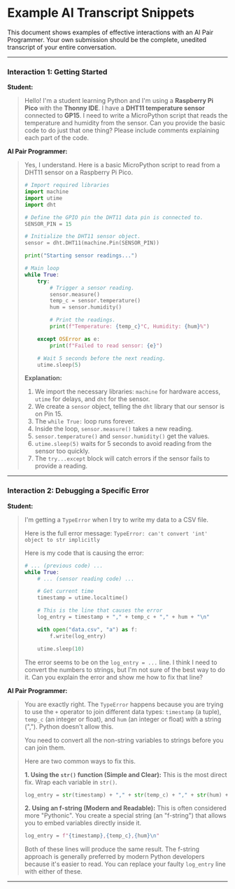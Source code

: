 # Example AI Transcript Snippets

This document shows examples of effective interactions with an AI Pair Programmer. Your own submission should be the complete, unedited transcript of your entire conversation.

---

### Interaction 1: Getting Started

**Student:**
> Hello! I'm a student learning Python and I'm using a **Raspberry Pi Pico** with the **Thonny IDE**. I have a **DHT11 temperature sensor** connected to **GP15**. I need to write a MicroPython script that reads the temperature and humidity from the sensor. Can you provide the basic code to do just that one thing? Please include comments explaining each part of the code.

**AI Pair Programmer:**
> Yes, I understand. Here is a basic MicroPython script to read from a DHT11 sensor on a Raspberry Pi Pico.
> ```python
> # Import required libraries
> import machine
> import utime
> import dht
>
> # Define the GPIO pin the DHT11 data pin is connected to.
> SENSOR_PIN = 15
>
> # Initialize the DHT11 sensor object.
> sensor = dht.DHT11(machine.Pin(SENSOR_PIN))
>
> print("Starting sensor readings...")
>
> # Main loop
> while True:
>     try:
>         # Trigger a sensor reading.
>         sensor.measure()
>         temp_c = sensor.temperature()
>         hum = sensor.humidity()
>
>         # Print the readings.
>         print(f"Temperature: {temp_c}°C, Humidity: {hum}%")
>
>     except OSError as e:
>         print(f"Failed to read sensor: {e}")
>
>     # Wait 5 seconds before the next reading.
>     utime.sleep(5)
> ```
>
> **Explanation:**
> 1.  We import the necessary libraries: `machine` for hardware access, `utime` for delays, and `dht` for the sensor.
> 2.  We create a `sensor` object, telling the `dht` library that our sensor is on Pin 15.
> 3.  The `while True:` loop runs forever.
> 4.  Inside the loop, `sensor.measure()` takes a new reading.
> 5.  `sensor.temperature()` and `sensor.humidity()` get the values.
> 6.  `utime.sleep(5)` waits for 5 seconds to avoid reading from the sensor too quickly.
> 7.  The `try...except` block will catch errors if the sensor fails to provide a reading.

---

### Interaction 2: Debugging a Specific Error

**Student:**
> I'm getting a `TypeError` when I try to write my data to a CSV file.
>
> Here is the full error message:
> `TypeError: can't convert 'int' object to str implicitly`
>
> Here is my code that is causing the error:
> ```python
> # ... (previous code) ...
> while True:
>     # ... (sensor reading code) ...
>
>     # Get current time
>     timestamp = utime.localtime()
>
>     # This is the line that causes the error
>     log_entry = timestamp + "," + temp_c + "," + hum + "\n"
>
>     with open("data.csv", "a") as f:
>         f.write(log_entry)
>
>     utime.sleep(10)
> ```
> The error seems to be on the `log_entry = ...` line. I think I need to convert the numbers to strings, but I'm not sure of the best way to do it. Can you explain the error and show me how to fix that line?

**AI Pair Programmer:**
> You are exactly right. The `TypeError` happens because you are trying to use the `+` operator to join different data types: `timestamp` (a tuple), `temp_c` (an integer or float), and `hum` (an integer or float) with a string (","). Python doesn't allow this.
>
> You need to convert all the non-string variables to strings before you can join them.
>
> Here are two common ways to fix this.
>
> **1. Using the `str()` function (Simple and Clear):**
> This is the most direct fix. Wrap each variable in `str()`.
> ```python
> log_entry = str(timestamp) + "," + str(temp_c) + "," + str(hum) + "\n"
> ```
>
> **2. Using an f-string (Modern and Readable):**
> This is often considered more "Pythonic". You create a special string (an "f-string") that allows you to embed variables directly inside it.
> ```python
> log_entry = f"{timestamp},{temp_c},{hum}\n"
> ```
>
> Both of these lines will produce the same result. The f-string approach is generally preferred by modern Python developers because it's easier to read. You can replace your faulty `log_entry` line with either of these.

---
